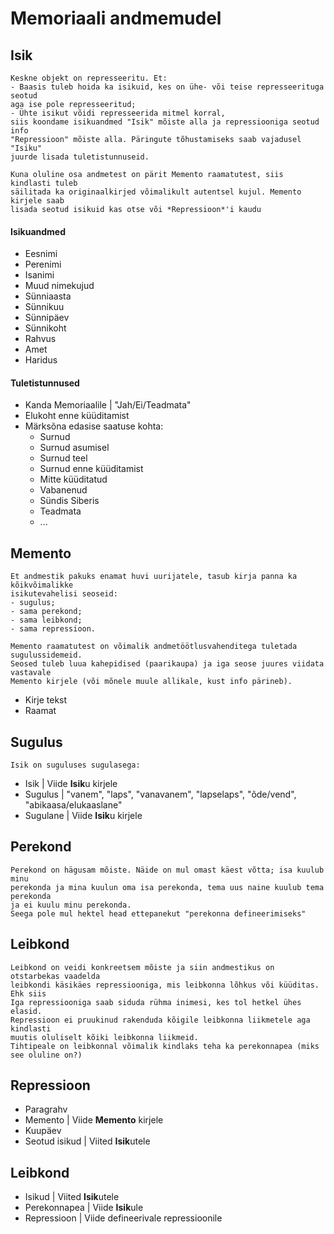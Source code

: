 # Memoriaali andmemudel

## Isik

    Keskne objekt on represseeritu. Et:
    - Baasis tuleb hoida ka isikuid, kes on ühe- või teise represseerituga seotud
    aga ise pole represseeritud;
    - Ühte isikut võidi represseerida mitmel korral,
    siis koondame isikuandmed "Isik" mõiste alla ja repressiooniga seotud info
    "Repressioon" mõiste alla. Päringute tõhustamiseks saab vajadusel "Isiku"
    juurde lisada tuletistunnuseid.

    Kuna oluline osa andmetest on pärit Memento raamatutest, siis kindlasti tuleb
    säilitada ka originaalkirjed võimalikult autentsel kujul. Memento kirjele saab
    lisada seotud isikuid kas otse või *Repressioon*'i kaudu

#### Isikuandmed
- Eesnimi
- Perenimi
- Isanimi
- Muud nimekujud
- Sünniaasta
- Sünnikuu
- Sünnipäev
- Sünnikoht
- Rahvus
- Amet
- Haridus

#### Tuletistunnused
- Kanda Memoriaalile | "Jah/Ei/Teadmata"
- Elukoht enne küüditamist
- Märksõna edasise saatuse kohta:
    - Surnud
    - Surnud asumisel
    - Surnud teel
    - Surnud enne küüditamist
    - Mitte küüditatud
    - Vabanenud
    - Sündis Siberis
    - Teadmata
    - ...


## Memento
    Et andmestik pakuks enamat huvi uurijatele, tasub kirja panna ka kõikvõimalikke
    isikutevahelisi seoseid:
    - sugulus;
    - sama perekond;
    - sama leibkond;
    - sama repressioon.

    Memento raamatutest on võimalik andmetöötlusvahenditega tuletada sugulussidemeid.
    Seosed tuleb luua kahepidised (paarikaupa) ja iga seose juures viidata vastavale
    Memento kirjele (või mõnele muule allikale, kust info pärineb).

- Kirje tekst
- Raamat  


## Sugulus
    Isik on suguluses sugulasega:

- Isik | Viide **Isik**u kirjele
- Sugulus | "vanem", "laps", "vanavanem", "lapselaps", "õde/vend", "abikaasa/elukaaslane"
- Sugulane | Viide **Isik**u kirjele


## Perekond
    Perekond on hägusam mõiste. Näide on mul omast käest võtta; isa kuulub minu
    perekonda ja mina kuulun oma isa perekonda, tema uus naine kuulub tema perekonda
    ja ei kuulu minu perekonda.
    Seega pole mul hektel head ettepanekut "perekonna defineerimiseks"

## Leibkond
    Leibkond on veidi konkreetsem mõiste ja siin andmestikus on otstarbekas vaadelda
    leibkondi käsikäes repressiooniga, mis leibkonna lõhkus või küüditas. Ehk siis
    Iga repressiooniga saab siduda rühma inimesi, kes tol hetkel ühes elasid.
    Repressioon ei pruukinud rakenduda kõigile leibkonna liikmetele aga kindlasti
    muutis oluliselt kõiki leibkonna liikmeid.
    Tihtipeale on leibkonnal võimalik kindlaks teha ka perekonnapea (miks see oluline on?)


## Repressioon
- Paragrahv
- Memento | Viide **Memento** kirjele
- Kuupäev
- Seotud isikud | Viited **Isik**utele


## Leibkond
- Isikud | Viited **Isik**utele
- Perekonnapea | Viide **Isik**ule
- Repressioon | Viide defineerivale repressioonile
